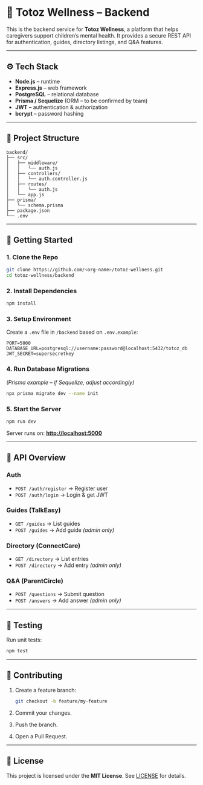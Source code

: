 # 📌 Totoz Wellness – Backend

This is the backend service for **Totoz Wellness**, a platform that helps caregivers support children’s mental health.
It provides a secure REST API for authentication, guides, directory listings, and Q&A features.

---

## ⚙️ Tech Stack

* **Node.js** – runtime
* **Express.js** – web framework
* **PostgreSQL** – relational database
* **Prisma / Sequelize** (ORM – to be confirmed by team)
* **JWT** – authentication & authorization
* **bcrypt** – password hashing

---

## 📂 Project Structure

```
backend/
├── src/
│   ├── middleware/
│   │   └── auth.js
│   ├── controllers/
│   │   └── auth.controller.js
│   ├── routes/
│   │   └── auth.js
│   └── app.js
├── prisma/
│   └── schema.prisma
├── package.json
└── .env
```

---

## 🚀 Getting Started

### 1. Clone the Repo

```bash
git clone https://github.com/<org-name>/totoz-wellness.git
cd totoz-wellness/backend
```

### 2. Install Dependencies

```bash
npm install
```

### 3. Setup Environment

Create a `.env` file in `/backend` based on `.env.example`:

```
PORT=5000
DATABASE_URL=postgresql://username:password@localhost:5432/totoz_db
JWT_SECRET=supersecretkey
```

### 4. Run Database Migrations

*(Prisma example – if Sequelize, adjust accordingly)*

```bash
npx prisma migrate dev --name init
```

### 5. Start the Server

```bash
npm run dev
```

Server runs on: **[http://localhost:5000](http://localhost:5000)**

---

## 🔑 API Overview

### Auth

* `POST /auth/register` → Register user
* `POST /auth/login` → Login & get JWT

### Guides (TalkEasy)

* `GET /guides` → List guides
* `POST /guides` → Add guide *(admin only)*

### Directory (ConnectCare)

* `GET /directory` → List entries
* `POST /directory` → Add entry *(admin only)*

### Q&A (ParentCircle)

* `POST /questions` → Submit question
* `POST /answers` → Add answer *(admin only)*

---

## 🧪 Testing

Run unit tests:

```bash
npm test
```

---

## 📌 Contributing

1. Create a feature branch:

   ```bash
   git checkout -b feature/my-feature
   ```
2. Commit your changes.
3. Push the branch.
4. Open a Pull Request.

---

## 📜 License

This project is licensed under the **MIT License**. See [LICENSE](../LICENSE) for details.

